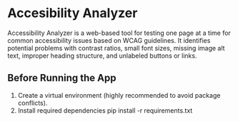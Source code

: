 # Accesibility Analyzer
Accessibility Analyzer is a web-based tool for testing one page at a time for common accessibility issues based on WCAG guidelines. It identifies potential problems with contrast ratios, small font sizes, missing image alt text, improper heading structure, and unlabeled buttons or links.
## Before Running the App 
1. Create a virtual environment (highly recommended to avoid package conflicts).
2. Install required dependencies pip install -r requirements.txt


